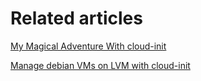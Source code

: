 # Related articles

[My Magical Adventure With cloud-init](https://christine.website/blog/cloud-init-2021-06-04)

[Manage debian VMs on LVM with cloud-init](https://philpep.org/blog/debian-vm-on-lvm-with-cloud-init/)
